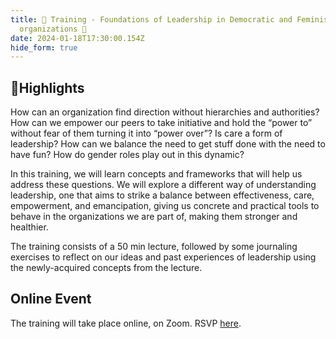 ```yaml
---
title: 📝 Training - Foundations of Leadership in Democratic and Feminist
  organizations 💪
date: 2024-01-18T17:30:00.154Z
hide_form: true
---
```

## 💫Highlights 

How can an organization find direction without hierarchies and authorities? How can we empower our peers to take initiative and hold the “power to” without fear of them turning it into “power over”? Is care a form of leadership? How can we balance the need to get stuff done with the need to have fun? How do gender roles play out in this dynamic? 

In this training, we will learn concepts and frameworks that will help us address these questions. We will explore a different way of understanding leadership, one that aims to strike a balance between effectiveness, care, empowerment, and emancipation, giving us concrete and practical tools to behave in the organizations we are part of, making them stronger and healthier.

The training consists of a 50 min lecture, followed by some journaling exercises to reflect on our ideas and past experiences of leadership using the newly-acquired concepts from the lecture.

## Online Event

The training will take place online, on Zoom. RSVP [here](https://us02web.zoom.us/meeting/register/tZMpdumgrjwjH9MbJ1cRiKhydSRspRuHcT_Q).
